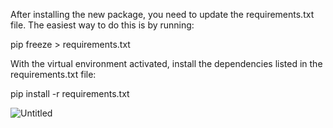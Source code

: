 After installing the new package, you need to update the requirements.txt file. The easiest way to do this is by running:

pip freeze > requirements.txt

With the virtual environment activated, install the dependencies listed in the requirements.txt file:

pip install -r requirements.txt

![Untitled](https://github.com/user-attachments/assets/8632d2ce-455a-4964-bfaa-4f5b86f4a3cc)


